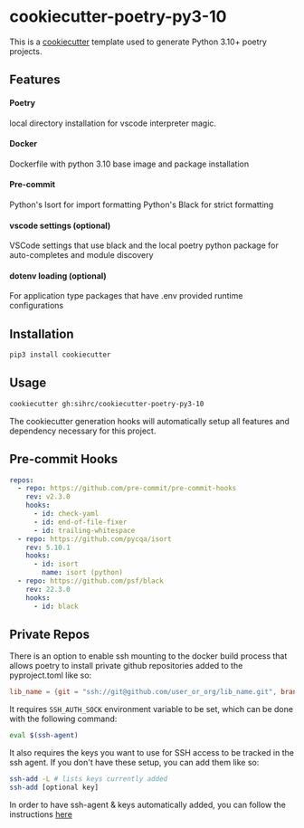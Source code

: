 # cookiecutter-poetry-py3-10

This is a [cookiecutter](https://github.com/cookiecutter/cookiecutter) template used to generate Python 3.10+ poetry projects.

## Features

#### Poetry

local directory installation for vscode interpreter magic.

#### Docker

Dockerfile with python 3.10 base image and package installation

#### Pre-commit

Python's Isort for import formatting
Python's Black for strict formatting

#### vscode settings (optional)

VSCode settings that use black and the local poetry python package for auto-completes and module discovery

#### dotenv loading (optional)

For application type packages that have .env provided runtime configurations

## Installation

```bash
pip3 install cookiecutter
```

## Usage

```bash
cookiecutter gh:sihrc/cookiecutter-poetry-py3-10
```

The cookiecutter generation hooks will automatically setup all features and dependency necessary for this project.

## Pre-commit Hooks

```yaml
repos:
  - repo: https://github.com/pre-commit/pre-commit-hooks
    rev: v2.3.0
    hooks:
      - id: check-yaml
      - id: end-of-file-fixer
      - id: trailing-whitespace
  - repo: https://github.com/pycqa/isort
    rev: 5.10.1
    hooks:
      - id: isort
        name: isort (python)
  - repo: https://github.com/psf/black
    rev: 22.3.0
    hooks:
      - id: black
```

## Private Repos

There is an option to enable ssh mounting to the docker build process that allows poetry to install private github repositories added to the pyproject.toml like so:

```toml
lib_name = {git = "ssh://git@github.com/user_or_org/lib_name.git", branch = "main", tag="0.1.0", version=0.1.0}
```

It requires `SSH_AUTH_SOCK` environment variable to be set, which can be done with the following command:

```bash
eval $(ssh-agent)
```

It also requires the keys you want to use for SSH access to be tracked in the ssh agent. If you don't have these setup, you can add them like so:

```bash
ssh-add -L # lists keys currently added
ssh-add [optional key]
```

In order to have ssh-agent & keys automatically added, you can follow the instructions [here](https://unix.stackexchange.com/a/90869)
